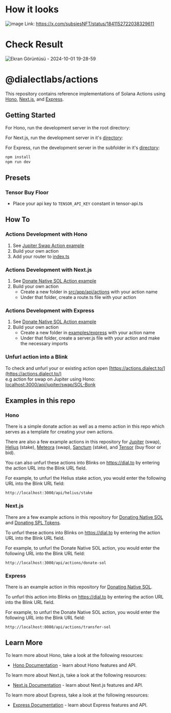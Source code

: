 # How it looks
![image](https://github.com/user-attachments/assets/4768e58f-f032-4ee3-96d2-efb554b741a9)
Link: https://x.com/subsiesNFT/status/1841152722038329611
# Check Result
![Ekran Görüntüsü - 2024-10-01 19-28-59](https://github.com/user-attachments/assets/b031dbb9-f07c-4d05-b066-83bc260b0eb9)


# @dialectlabs/actions

This repository contains reference implementations of Solana Actions using [Hono](https://hono.dev/), [Next.js](https://nextjs.org/), and [Express](https://expressjs.com/).

## Getting Started

For Hono, run the development server in the root directory:

For Next.js, run the development server in it's [directory](examples/nextjs):

For Express, run the development server in the subfolder in it's [directory](examples/express):

```bash
npm install
npm run dev
```

## Presets

### Tensor Buy Floor

- Place your api key to `TENSOR_API_KEY` constant in tensor-api.ts

## How To

### Actions Development with Hono

1. See [Jupiter Swap Action example](examples/hono/examples/jupiter-swap/route.ts)
2. Build your own action
3. Add your router to [index.ts](examples/hono/examples/index.ts)

### Actions Development with Next.js

1. See [Donate Native SOL Action example](examples/nextjs/src/app/api/actions/donate-sol/route.ts)
2. Build your own action
   - Create a new folder in [src/app/api/actions](examples/nextjs/src/app/api/actions) with your action name
   - Under that folder, create a route.ts file with your action

### Actions Development with Express

1. See [Donate Native SOL Action example](examples/express/transfer-sol/server.js)
2. Build your own action
   - Create a new folder in [examples/express](examples/express) with your action name
   - Under that folder, create a server.js file with your action and make the necessary imports

### Unfurl action into a Blink

To check and unfurl your or existing action open
[https://actions.dialect.to/](https://actions.dialect.to/)  
e.g action for swap on Jupiter using Hono: <localhost:3000/api/jupiter/swap/SOL-Bonk>

## Examples in this repo

### Hono

There is a simple donate action as well as a memo action in this repo which serves as a template for creating your own actions.

There are also a few example actions in this repository for [Jupiter](https://github.com/dialectlabs/actions/blob/main/examples/hono/examples/jupiter-swap/route.ts) (swap), [Helius](https://github.com/dialectlabs/actions/blob/main/examples/hono/examples/helius/stake/route.ts) (stake), [Meteora](https://github.com/dialectlabs/actions/blob/main/examples/hono/examples/meteora/swap/route.ts) (swap), [Sanctum](https://github.com/dialectlabs/actions/blob/main/examples/hono/examples/sanctum/trade/route.ts) (stake), and [Tensor](https://github.com/dialectlabs/actions/tree/main/examples/hono/examples/tensor) (buy floor or bid).

You can also unfurl these actions into Blinks on https://dial.to by entering the action URL into the Blink URL field.

For example, to unfurl the Helius stake action, you would enter the following URL into the Blink URL field:

`http://localhost:3000/api/helius/stake`

### Next.js

There are a few example actions in this repository for [Donating Native SOL](examples/nextjs/src/app/api/actions/donate-sol/route.ts) and [Donating SPL Tokens](https://github.com/dialectlabs/actions/blob/main/examples/nextjs/src/app/api/actions/donate-spl/route.ts).

To unfurl these actions into Blinks on https://dial.to by entering the action URL into the Blink URL field.

For example, to unfurl the Donate Native SOL action, you would enter the following URL into the Blink URL field:

`http://localhost:3000/api/actions/donate-sol`

### Express

There is an example action in this repository for [Donating Native SOL](examples/express/transfer-sol/server.js).

To unfurl this action into Blinks on https://dial.to by entering the action URL into the Blink URL field.

For example, to unfurl the Donate Native SOL action, you would enter the following URL into the Blink URL field:

`http://localhost:8080/api/actions/transfer-sol`

## Learn More

To learn more about Hono, take a look at the following resources:

- [Hono Documentation](https://hono.dev/docs/) - learn about Hono features and API.

To learn more about Next.js, take a look at the following resources:

- [Next.js Documentation](https://nextjs.org/docs) - learn about Next.js features and API.

To learn more about Express, take a look at the following resources:

- [Express Documentation](https://expressjs.com/en/guide/routing.html) - learn about Express features and API.
